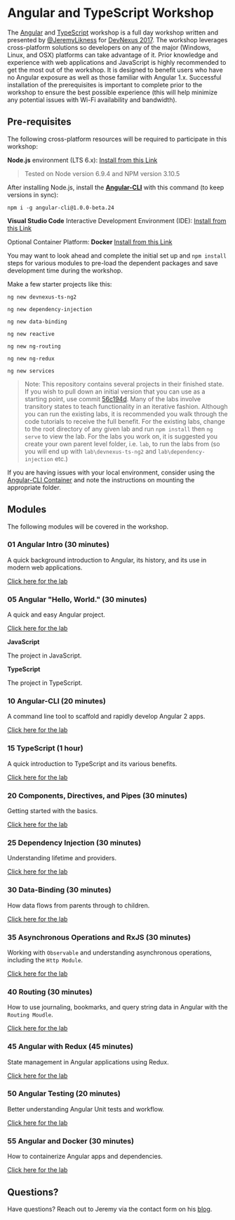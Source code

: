 # Angular and TypeScript Workshop

The [Angular](https://angular.io) and [TypeScript](http://www.typescriptlang.org/) workshop is a full day workshop written and presented by [@JeremyLikness](https://twitter.com/jeremylikness) for [DevNexus 2017](https://devnexus.com/s/index). The workshop leverages cross-platform solutions so developers on any of the major (Windows, Linux, and OSX) platforms can take advantage of it. Prior knowledge and experience with web applications and JavaScript is highly recommended to get the most out of the workshop. It is designed to benefit users who have no Angular exposure as well as those familiar with Angular 1.x. Successful installation of the prerequisites is important to complete prior to the workshop to ensure the best possible experience (this will help minimize any potential issues with Wi-Fi availability and bandwidth).

## Pre-requisites

The following cross-platform resources will be required to participate in this workshop:

**Node.js** environment (LTS 6.x): [Install from this Link](https://nodejs.org/en/)

> Tested on Node version 6.9.4 and NPM version 3.10.5

After installing Node.js, install the **[Angular-CLI](https://cli.angular.io/)** with this command (to keep versions in sync):

`npm i -g angular-cli@1.0.0-beta.24` 

**Visual Studio Code** Interactive Development Environment (IDE): [Install from this Link](https://code.visualstudio.com/)

Optional Container Platform: **Docker** [Install from this Link](https://www.docker.com)

You may want to look ahead and complete the initial set up and `npm install` steps for various modules to pre-load the dependent packages and save development time during the workshop. 

Make a few starter projects like this:

`ng new devnexus-ts-ng2`

`ng new dependency-injection`

`ng new data-binding`

`ng new reactive`

`ng new ng-routing`

`ng new ng-redux`

`ng new services`

> Note: This repository contains several projects in their finished state. If you wish to pull down an initial version that you can use as a starting point, use commit [56c194d](https://github.com/JeremyLikness/ng2ts-workshop-v2/commit/56c194d1fae2bac3d8bc75038f7025483e33a6b5). Many of the labs involve transitory states to teach functionality in an iterative fashion. Although you can run the existing labs, it is recommended you walk through the code tutorials to receive the full benefit. For the existing labs, change to the root directory of any given lab and run `npm install` then `ng serve` to view the lab. For the labs you work on, it is suggested you create your own parent level folder, i.e. `lab`, to run the labs from (so you will end up with `lab\devnexus-ts-ng2` and `lab\dependency-injection` etc.)

If you are having issues with your local environment, consider using the [Angular-CLI Container](https://github.com/JeremyLikness/ng2container) and note the instructions on mounting the appropriate folder.

## Modules

The following modules will be covered in the workshop.

### 01 Angular Intro (30 minutes)

A quick background introduction to Angular, its history, and its use in modern web applications.

[Click here for the lab](./00-Intro/README.md)

### 05 Angular "Hello, World." (30 minutes)

A quick and easy Angular project.

[Click here for the lab](./05-HelloWorld/README.md)

**JavaScript**

The project in JavaScript.

**TypeScript**

The project in TypeScript.

### 10 Angular-CLI (20 minutes)

A command line tool to scaffold and rapidly develop Angular 2 apps.

[Click here for the lab](./10-Angular-CLI/README.md)

### 15 TypeScript (1 hour)

A quick introduction to TypeScript and its various benefits.

[Click here for the lab](./15-TypeScript/README.md)

### 20 Components, Directives, and Pipes (30 minutes)

Getting started with the basics.

[Click here for the lab](./20-CompDirPipe/README.md)

### 25 Dependency Injection (30 minutes)

Understanding lifetime and providers.

[Click here for the lab](./25-Dependency-Injection/README.md)

### 30 Data-Binding (30 minutes)

How data flows from parents through to children.

[Click here for the lab](./30-Data-Binding/README.md)

### 35 Asynchronous Operations and RxJS (30 minutes)

Working with `Observable` and understanding asynchronous operations, including the `Http Module`.

[Click here for the lab](./35-AsyncRxJs/README.md)

### 40 Routing (30 minutes)

How to use journaling, bookmarks, and query string data in Angular with the `Routing Moudle`.

[Click here for the lab](./40-Routing/README.md)

### 45 Angular with Redux (45 minutes)

State management in Angular applications using Redux.

[Click here for the lab](./45-Redux/README.md)

### 50 Angular Testing (20 minutes)

Better understanding Angular Unit tests and workflow. 

[Click here for the lab](./50-Testing/README.md)

### 55 Angular and Docker (30 minutes)

How to containerize Angular apps and dependencies.

[Click here for the lab](./55-Docker/README.md)

## Questions? 

Have questions? Reach out to Jeremy via the contact form on his [blog](http://csharperimage.jeremylikness.com/).